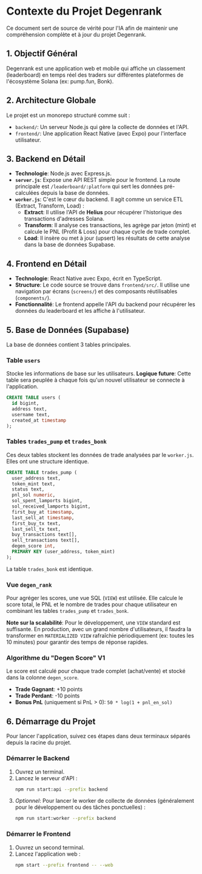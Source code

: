 # Contexte du Projet Degenrank

Ce document sert de source de vérité pour l'IA afin de maintenir une compréhension complète et à jour du projet Degenrank.

## 1. Objectif Général

Degenrank est une application web et mobile qui affiche un classement (leaderboard) en temps réel des traders sur différentes plateformes de l'écosystème Solana (ex: pump.fun, Bonk).

## 2. Architecture Globale

Le projet est un monorepo structuré comme suit :
- `backend/`: Un serveur Node.js qui gère la collecte de données et l'API.
- `frontend/`: Une application React Native (avec Expo) pour l'interface utilisateur.

## 3. Backend en Détail

- **Technologie**: Node.js avec Express.js.
- **`server.js`**: Expose une API REST simple pour le frontend. La route principale est `/leaderboard/:platform` qui sert les données pré-calculées depuis la base de données.
- **`worker.js`**: C'est le cœur du backend. Il agit comme un service ETL (Extract, Transform, Load) :
    - **Extract**: Il utilise l'API de **Helius** pour récupérer l'historique des transactions d'adresses Solana.
    - **Transform**: Il analyse ces transactions, les agrège par jeton (mint) et calcule le PNL (Profit & Loss) pour chaque cycle de trade complet.
    - **Load**: Il insère ou met à jour (upsert) les résultats de cette analyse dans la base de données Supabase.

## 4. Frontend en Détail

- **Technologie**: React Native avec Expo, écrit en TypeScript.
- **Structure**: Le code source se trouve dans `frontend/src/`. Il utilise une navigation par écrans (`screens/`) et des composants réutilisables (`components/`).
- **Fonctionnalité**: Le frontend appelle l'API du backend pour récupérer les données du leaderboard et les affiche à l'utilisateur.

## 5. Base de Données (Supabase)

La base de données contient 3 tables principales.

### Table `users`
Stocke les informations de base sur les utilisateurs.
**Logique future**: Cette table sera peuplée à chaque fois qu'un nouvel utilisateur se connecte à l'application.

```sql
CREATE TABLE users (
  id bigint,
  address text,
  username text,
  created_at timestamp
);
```

### Tables `trades_pump` et `trades_bonk`
Ces deux tables stockent les données de trade analysées par le `worker.js`. Elles ont une structure identique.

```sql
CREATE TABLE trades_pump (
  user_address text,
  token_mint text,
  status text,
  pnl_sol numeric,
  sol_spent_lamports bigint,
  sol_received_lamports bigint,
  first_buy_at timestamp,
  last_sell_at timestamp,
  first_buy_tx text,
  last_sell_tx text,
  buy_transactions text[],
  sell_transactions text[],
  degen_score int,
  PRIMARY KEY (user_address, token_mint)
);
```
La table `trades_bonk` est identique. 

### Vue `degen_rank`
Pour agréger les scores, une vue SQL (`VIEW`) est utilisée. Elle calcule le score total, le PNL et le nombre de trades pour chaque utilisateur en combinant les tables `trades_pump` et `trades_bonk`.

**Note sur la scalabilité**: Pour le développement, une `VIEW` standard est suffisante. En production, avec un grand nombre d'utilisateurs, il faudra la transformer en `MATERIALIZED VIEW` rafraîchie périodiquement (ex: toutes les 10 minutes) pour garantir des temps de réponse rapides.

### Algorithme du "Degen Score" V1
Le score est calculé pour chaque trade complet (achat/vente) et stocké dans la colonne `degen_score`.
- **Trade Gagnant**: +10 points
- **Trade Perdant**: -10 points
- **Bonus PnL** (uniquement si PnL > 0): `50 * log(1 + pnl_en_sol)`

## 6. Démarrage du Projet

Pour lancer l'application, suivez ces étapes dans deux terminaux séparés depuis la racine du projet.

### Démarrer le Backend

1.  Ouvrez un terminal.
2.  Lancez le serveur d'API :
    ```bash
    npm run start:api --prefix backend
    ```
3.  *Optionnel*: Pour lancer le worker de collecte de données (généralement pour le développement ou des tâches ponctuelles) :
    ```bash
    npm run start:worker --prefix backend
    ```

### Démarrer le Frontend

1.  Ouvrez un second terminal.
2.  Lancez l'application web :
    ```bash
    npm start --prefix frontend -- --web
    ``` 